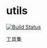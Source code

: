 # utils
[![Build Status](https://travis-ci.org/PhenixChain/utils.svg?branch=master)](https://travis-ci.org/PhenixChain/utils)

工具集
